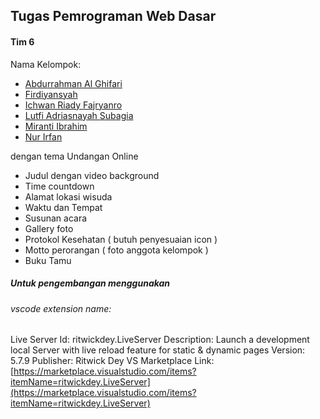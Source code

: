 ## Tugas Pemrograman Web Dasar
#### Tim 6

Nama Kelompok:
- [Abdurrahman Al Ghifari](https://github.com/abdurrahmanalghifari)
- [Firdiyansyah](https://github.com/Firdiyansyah)
- [Ichwan Riady Fajryanro](https://github.com/Ichwanrf)
- [Lutfi Adriasnayah Subagia](https://github.com/Lutfi-adr)
- [Miranti Ibrahim](https://github.com/Miranti08)
- [Nur Irfan](https://github.com/NurIrfan21)

dengan tema Undangan Online

- Judul dengan video background 
- Time countdown 
- Alamat lokasi wisuda 
- Waktu dan Tempat 
- Susunan acara 
- Gallery foto 
- Protokol Kesehatan ( butuh penyesuaian icon )
- Motto perorangan ( foto anggota kelompok )
- Buku Tamu 



##### Untuk pengembangan menggunakan
###### vscode extension name: 
Live Server
Id: ritwickdey.LiveServer
Description: Launch a development local Server with live reload feature for static & dynamic pages
Version: 5.7.9
Publisher: Ritwick Dey
VS Marketplace Link: [https://marketplace.visualstudio.com/items?itemName=ritwickdey.LiveServer](https://marketplace.visualstudio.com/items?itemName=ritwickdey.LiveServer)
